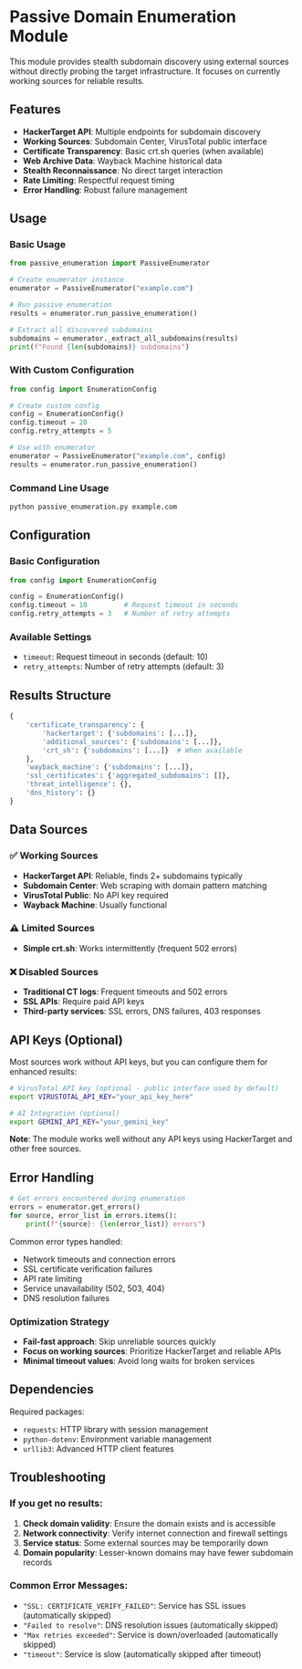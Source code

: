 # Passive Domain Enumeration Module

This module provides stealth subdomain discovery using external sources without directly probing the target infrastructure. It focuses on currently working sources for reliable results.

## Features

- **HackerTarget API**: Multiple endpoints for subdomain discovery
- **Working Sources**: Subdomain Center, VirusTotal public interface
- **Certificate Transparency**: Basic crt.sh queries (when available)
- **Web Archive Data**: Wayback Machine historical data
- **Stealth Reconnaissance**: No direct target interaction
- **Rate Limiting**: Respectful request timing
- **Error Handling**: Robust failure management

## Usage

### Basic Usage
```python
from passive_enumeration import PassiveEnumerator

# Create enumerator instance
enumerator = PassiveEnumerator("example.com")

# Run passive enumeration
results = enumerator.run_passive_enumeration()

# Extract all discovered subdomains
subdomains = enumerator._extract_all_subdomains(results)
print(f"Found {len(subdomains)} subdomains")
```

### With Custom Configuration
```python
from config import EnumerationConfig

# Create custom config
config = EnumerationConfig()
config.timeout = 20
config.retry_attempts = 5

# Use with enumerator
enumerator = PassiveEnumerator("example.com", config)
results = enumerator.run_passive_enumeration()
```

### Command Line Usage
```bash
python passive_enumeration.py example.com
```

## Configuration

### Basic Configuration
```python
from config import EnumerationConfig

config = EnumerationConfig()
config.timeout = 10         # Request timeout in seconds
config.retry_attempts = 3   # Number of retry attempts
```

### Available Settings
- `timeout`: Request timeout in seconds (default: 10)
- `retry_attempts`: Number of retry attempts (default: 3)

## Results Structure

```python
{
    'certificate_transparency': {
        'hackertarget': {'subdomains': [...]},
        'additional_sources': {'subdomains': [...]},
        'crt_sh': {'subdomains': [...]}  # When available
    },
    'wayback_machine': {'subdomains': [...]},
    'ssl_certificates': {'aggregated_subdomains': []},
    'threat_intelligence': {},
    'dns_history': {}
}
```

## Data Sources

### ✅ Working Sources
- **HackerTarget API**: Reliable, finds 2+ subdomains typically
- **Subdomain Center**: Web scraping with domain pattern matching
- **VirusTotal Public**: No API key required
- **Wayback Machine**: Usually functional

### ⚠️ Limited Sources
- **Simple crt.sh**: Works intermittently (frequent 502 errors)

### ❌ Disabled Sources
- **Traditional CT logs**: Frequent timeouts and 502 errors
- **SSL APIs**: Require paid API keys
- **Third-party services**: SSL errors, DNS failures, 403 responses

## API Keys (Optional)

Most sources work without API keys, but you can configure them for enhanced results:

```bash
# VirusTotal API key (optional - public interface used by default)
export VIRUSTOTAL_API_KEY="your_api_key_here"

# AI Integration (optional)
export GEMINI_API_KEY="your_gemini_key"
```

**Note**: The module works well without any API keys using HackerTarget and other free sources.

## Error Handling

```python
# Get errors encountered during enumeration
errors = enumerator.get_errors()
for source, error_list in errors.items():
    print(f"{source}: {len(error_list)} errors")
```

Common error types handled:
- Network timeouts and connection errors
- SSL certificate verification failures
- API rate limiting
- Service unavailability (502, 503, 404)
- DNS resolution failures

### Optimization Strategy
- **Fail-fast approach**: Skip unreliable sources quickly
- **Focus on working sources**: Prioritize HackerTarget and reliable APIs
- **Minimal timeout values**: Avoid long waits for broken services

## Dependencies

Required packages:
- `requests`: HTTP library with session management
- `python-dotenv`: Environment variable management
- `urllib3`: Advanced HTTP client features

## Troubleshooting

### If you get no results:
1. **Check domain validity**: Ensure the domain exists and is accessible
2. **Network connectivity**: Verify internet connection and firewall settings
3. **Service status**: Some external sources may be temporarily down
4. **Domain popularity**: Lesser-known domains may have fewer subdomain records

### Common Error Messages:
- `"SSL: CERTIFICATE_VERIFY_FAILED"`: Service has SSL issues (automatically skipped)
- `"Failed to resolve"`: DNS resolution issues (automatically skipped)  
- `"Max retries exceeded"`: Service is down/overloaded (automatically skipped)
- `"timeout"`: Service is slow (automatically skipped after timeout)